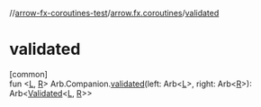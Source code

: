 //[arrow-fx-coroutines-test](../../index.md)/[arrow.fx.coroutines](index.md)/[validated](validated.md)

# validated

[common]\
fun &lt;[L](validated.md), [R](validated.md)&gt; Arb.Companion.[validated](validated.md)(left: Arb&lt;[L](validated.md)&gt;, right: Arb&lt;[R](validated.md)&gt;): Arb&lt;[Validated](../../../arrow-core/arrow-core/arrow.core/-validated/index.md)&lt;[L](validated.md), [R](validated.md)&gt;&gt;
